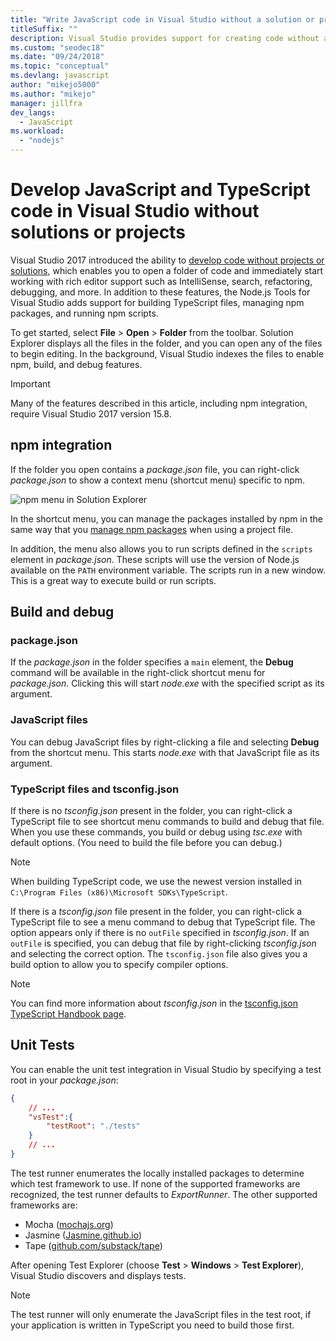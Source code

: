 ```yaml
---
title: "Write JavaScript code in Visual Studio without a solution or project"
titleSuffix: ""
description: Visual Studio provides support for creating code without a dependence on a project file or solution file
ms.custom: "seodec18"
ms.date: "09/24/2018"
ms.topic: "conceptual"
ms.devlang: javascript
author: "mikejo5000"
ms.author: "mikejo"
manager: jillfra
dev_langs:
  - JavaScript
ms.workload:
  - "nodejs"
---
```

# Develop JavaScript and TypeScript code in Visual Studio without solutions or projects

Visual Studio 2017 introduced the ability to [develop code without projects or solutions](../ide/develop-code-in-visual-studio-without-projects-or-solutions.md), which enables you to open a folder of code and immediately start working with rich editor support such as IntelliSense, search, refactoring, debugging, and more. In addition to these features, the Node.js Tools for Visual Studio adds support for building TypeScript files, managing npm packages, and running npm scripts.

To get started, select **File** > **Open** > **Folder** from the toolbar. Solution Explorer displays all the files in the folder, and you can open any of the files to begin editing. In the background, Visual Studio indexes the files to enable npm, build, and debug features.

> [!IMPORTANT]
> Many of the features described in this article, including npm integration, require Visual Studio 2017 version 15.8.

## npm integration

If the folder you open contains a *package.json* file, you can right-click *package.json* to show a context menu (shortcut menu) specific to npm.

![npm menu in Solution Explorer](../javascript/media/solution-explorer-npm-ctx.png)

In the shortcut menu, you can manage the packages installed by npm in the same way that you
[manage npm packages](npm-package-management.md) when using a project file.

In addition, the menu also allows you to run scripts defined in the `scripts` element in *package.json*. These scripts will use the version of Node.js available on the `PATH` environment variable. The scripts run in a new window. This is a great way to execute build or run scripts.

## Build and debug

### package.json
If the *package.json* in the folder specifies a `main` element, the **Debug** command will be available in the right-click shortcut menu for *package.json*.
Clicking this will start *node.exe* with the specified script as its argument.

### JavaScript files
You can debug JavaScript files by right-clicking a file and selecting **Debug** from the shortcut menu. This starts *node.exe* with that JavaScript file as its argument.

### TypeScript files and tsconfig.json
If there is no *tsconfig.json* present in the folder, you can right-click a TypeScript file to see shortcut menu commands to build and debug that file. When you use these commands, you build or debug using *tsc.exe* with default options. (You need to build the file before you can debug.)

> [!NOTE]
> When building TypeScript code, we use the newest version installed in `C:\Program Files (x86)\Microsoft SDKs\TypeScript`.

If there is a *tsconfig.json* file present in the folder, you can right-click a TypeScript file to see a menu command to debug that TypeScript file. The option appears only if there is no `outFile` specified in *tsconfig.json*. If an `outFile` is specified, you can debug that file by right-clicking *tsconfig.json* and selecting the correct option. The `tsconfig.json` file also gives you a build option to allow you to specify compiler options.

> [!NOTE]
> You can find more information about *tsconfig.json* in the
[tsconfig.json TypeScript Handbook page](https://www.typescriptlang.org/docs/handbook/tsconfig-json.html).

## Unit Tests
You can enable the unit test integration in Visual Studio by specifying a test root in your *package.json*:

```json
{
    // ...
    "vsTest":{
        "testRoot": "./tests"
    }
    // ...
}
```

The test runner enumerates the locally installed packages to determine which test framework to use.
If none of the supported frameworks are recognized, the test runner defaults to *ExportRunner*. The other
supported frameworks are:
* Mocha ([mochajs.org](http://mochajs.org/))
* Jasmine ([Jasmine.github.io](https://jasmine.github.io/))
* Tape ([github.com/substack/tape](https://github.com/substack/tape))

After opening Test Explorer (choose **Test** > **Windows** > **Test Explorer**), Visual Studio discovers and displays tests.

> [!NOTE]
> The test runner will only enumerate the JavaScript files in the test root, if your application is written in
> TypeScript you need to build those first.
